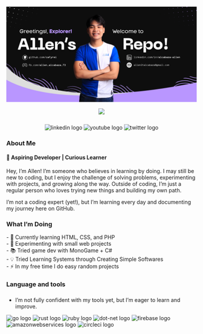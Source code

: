 ![Alt text](https://github.com/cafyrei/cafyrei/blob/e7798babe9c0d5431e97a097b7b40815e5e275df/allen_alcabaza.svg.svg)

<div align="center">
  <img height="150" src="https://media.giphy.com/media/M9gbBd9nbDrOTu1Mqx/giphy.gif"/>
</div>

###

<div align="center">
  <img src="https://img.shields.io/badge/GITHUB-%23181717?style=for-the-badge&logo=github&logoColor=%23FFFF&link=https%3A%2F%2Fgithub.com%2Fcafyrei" height="25" alt="linkedin logo"  />
  <img src="https://img.shields.io/badge/Youtube-%23FF0000?style=for-the-badge&logo=Youtube&logoColor=%23FFFF&link=https%3A%2F%2Fwww.youtube.com%2F%40RSh1va" height="25" alt="youtube logo"  />
  <img src="https://img.shields.io/badge/Facebook-%230866FF?style=for-the-badge&logo=facebook&logoColor=%23FFFF&link=https%3A%2F%2Fwww.facebook.com%2Fallen.alcabaza.73%2F" height="25" alt="twitter logo"  />
</div>

###

### <h3 align="left"> About Me</h3>
<h4 align="left">🌱 Aspiring Developer | Curious Learner </h4>
<p align="left"> Hey, I’m Allen! I’m someone who believes in learning by doing. I may still be new to coding, but I enjoy the challenge of solving problems, experimenting with projects, and growing along the way. Outside of coding, I’m just a regular person who loves trying new things and building my own path.  
</p>
<p align="left"> I’m not a coding expert (yet!), but I’m learning every day and documenting my journey here on GitHub.<p>

###

<h3 align="left"> What I’m Doing </h3>

<p align="left">- 📖 Currently learning HTML, CSS, and PHP
<br>- 🔭 Experimenting with small web projects
<br>- 📚 Tried game dev with MonoGame + C#
<br>- 💡 Tried Learning Systems through Creating Simple Softwares 
<br>- ⚡ In my free time I do easy random projects </p>

###

<h3 align="left"> Language and tools</h3>

###
- I’m not fully confident with my tools yet, but I’m eager to learn and improve.
<div align="left">
  <img src="https://img.shields.io/badge/html-%23E34F26?style=for-the-badge&logo=html5&logoColor=%23FFFF&logoSize=auto" height="40" alt="go logo"  />
  <img src="https://img.shields.io/badge/CSS-%2306B6D4?style=for-the-badge&logo=CSS&logoColor=%23FFFF&logoSize=auto" height="40" alt="rust logo"  />
  <img src="https://img.shields.io/badge/Git-%23F05032?style=for-the-badge&logo=Git&logoColor=%23FFFF&logoSize=auto" height="40" alt="ruby logo"  />
  <img src="https://img.shields.io/badge/C%2B%2B-%2300599C?style=for-the-badge&logo=cplusplus&logoColor=%23FFFF&logoSize=auto" height="40" alt="dot-net logo"  />
  <img src="https://img.shields.io/badge/Python-%233776AB?style=for-the-badge&logo=python&logoColor=%23FFFF&logoSize=auto" height="40" alt="firebase logo"  />
  <img src="https://img.shields.io/badge/PHP-%23777BB4?style=for-the-badge&logo=php&logoColor=%23FFFF&logoSize=auto" height="40" alt="amazonwebservices logo"  />
  <img src="https://img.shields.io/badge/mysql-%234479A1?style=for-the-badge&logo=mysql&logoColor=%23FFFF&logoSize=auto" height="40" alt="circleci logo"  />
</div>

###
